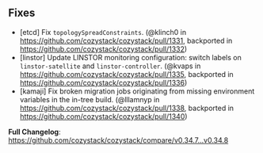 <!--
https://github.com/cozystack/cozystack/releases/tag/v0.34.8
-->

## Fixes

* [etcd] Fix `topologySpreadConstraints`. (@klinch0 in https://github.com/cozystack/cozystack/pull/1331, backported in https://github.com/cozystack/cozystack/pull/1332)
* [linstor] Update LINSTOR monitoring configuration: switch labels on `linstor-satellite` and `linstor-controller`. (@kvaps in https://github.com/cozystack/cozystack/pull/1335, backported in https://github.com/cozystack/cozystack/pull/1336)
* [kamaji] Fix broken migration jobs originating from missing environment variables in the in-tree build. (@lllamnyp in https://github.com/cozystack/cozystack/pull/1338, backported in https://github.com/cozystack/cozystack/pull/1340)

**Full Changelog**: https://github.com/cozystack/cozystack/compare/v0.34.7...v0.34.8
